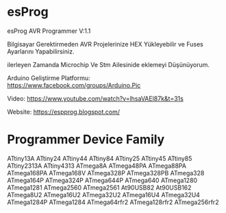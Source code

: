 # esProg
esProg AVR Programmer V:1.1


Bilgisayar Gerektirmeden AVR Projelerinize HEX Yükleyebilir ve Fuses Ayarlarını Yapabilirsiniz.

ilerleyen Zamanda Microchip Ve Stm Ailesinide eklemeyi Düşünüyorum.

Arduino Geliştirme Platformu: https://www.facebook.com/groups/Arduino.Pic

Video: https://www.youtube.com/watch?v=lhsaVAEl87k&t=31s

Website: https://espprog.blogspot.com/

# Programmer Device Family
 ATtiny13A
 ATtiny24
 ATtiny44
 ATtiny84
 ATtiny25
 ATtiny45
 ATtiny85
 ATtiny2313A
 ATtiny4313
 ATmega8A
 ATmega48PA
 ATmega88PA
 ATmega168PA
 ATmega168V
 ATmega328P
 ATmega328PB
 ATmega328
 ATmega164P
 ATmega324P
 ATmega644P
 ATmega640
 ATmega1280
 ATmega1281
 ATmega2560
 ATmega2561
 At90USB82
 At90USB162
 ATmega8U2
 ATmega16U2
 ATmega32U2
 ATmega16U4
 ATmega32U4
 ATmega1284P
 ATmega1284
 ATmega64rfr2
 ATmega128rfr2
 ATmega256rfr2
